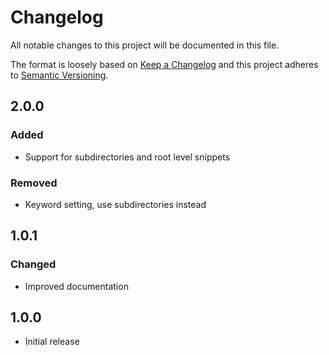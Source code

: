 # Changelog

All notable changes to this project will be documented in this file.

The format is loosely based on
[Keep a Changelog](https://keepachangelog.com/en/1.0.0/) and this project
adheres to [Semantic Versioning](https://semver.org/spec/v2.0.0.html).

## 2.0.0

### Added

- Support for subdirectories and root level snippets

### Removed

- Keyword setting, use subdirectories instead

## 1.0.1

### Changed

- Improved documentation

## 1.0.0

- Initial release
